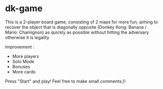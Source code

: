 # dk-game
This is a 2-player board game, consisting of 2 maps for more fun, 
aiming to recover the object that is diagonally opposite (Donkey Kong: Banana / Mario: Chamignon) 
as quickly as possible without hitting the adversary otherwise it is legality

Improvement :
- More players
- Solo Mode
- Bonuses
- More cards

Press "Start" and play!
Feel free to make small comments;)!
